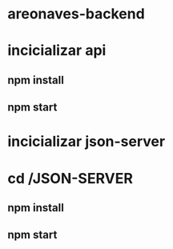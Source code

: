 # areonaves-backend

# incicializar api

## npm install

## npm start

# incicializar json-server

# cd /JSON-SERVER

## npm install
## npm start
